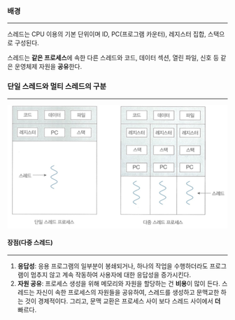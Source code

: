 ### 배경
- - -

스레드는 CPU 이용의 기본 단위이며 ID, PC(프로그램 카운터), 레지스터 집합, 스택으로 구성된다.

스레드는 **같은 프로세스**에 속한 다른 스레드와 코드, 데이터 섹션, 열린 파일, 신호 등
같은 운영체제 자원을 **공유**한다.

### 단일 스레드와 멀티 스레드의 구분
- - -
<div align='center'>
<img src="2week_img/Thread.png" width="600px">
</div>

#### 장점(다중 스레드)
- - -

1. **응답성**: 응용 프로그램의 일부분이 봉쇄되거나, 하나의 작업을 수행하더라도 프로그램이 멈추지
않고 계속 작동하여 사용자에 대한 응답성을 증가시킨다.
2. **자원 공유**: 프로세스 생성을 위해 메모리와 자원을 할당하는 건 **비용**이 많이 든다.
스레드는 자신이 속한 프로세스의 자원들을 공유하여, 스레드를 생성하고 문맥교한 하는 것이 경제적이다.
그리고, 문맥 교환은 프로세스 사이 보다 스레드 사이에서 **더** 빠르다.